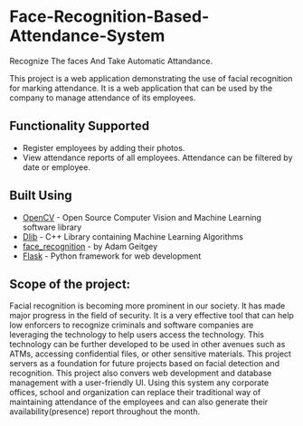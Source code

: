 # Face-Recognition-Based-Attendance-System

Recognize The faces And Take Automatic Attandance.

This project is a web application demonstrating the use of facial recognition for marking attendance. It is a web application that can be used by the company to manage attendance of its employees.

## Functionality Supported

- Register employees by adding their photos.
- View attendance reports of all employees. Attendance can be filtered by date or employee.

## Built Using

 - [OpenCV]() - Open Source Computer Vision and Machine Learning software library
 - [Dlib]() - C++ Library containing Machine Learning Algorithms
 - [face_recognition]() - by Adam Geitgey
 - [Flask]() - Python framework for web development

## Scope of the project:

Facial recognition is becoming more prominent in our society. It has made major progress in the field of security. It is a very effective tool that can help low enforcers to recognize criminals and software companies are leveraging the technology to help users access the technology. This technology can be further developed to be used in other avenues such as ATMs, accessing confidential files, or other sensitive materials. This project servers as a foundation for future projects based on facial detection and recognition. This project also convers web development and database management with a user-friendly UI. Using this system any corporate offices, school and organization can replace their traditional way of maintaining attendance of the employees and can also generate their availability(presence) report throughout the month.
